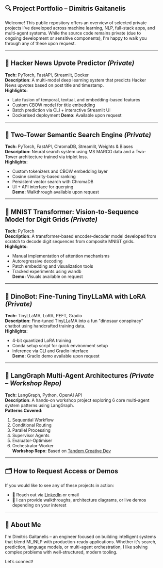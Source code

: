 ## 🔍 Project Portfolio – Dimitris Gaitanelis

Welcome! This public repository offers an overview of selected private projects I've developed across machine learning, NLP, full-stack apps, and multi-agent systems. While the source code remains private (due to ongoing development or sensitive components), I'm happy to walk you through any of these upon request.

---

## 🧠 Hacker News Upvote Predictor *(Private)*  
**Tech:** PyTorch, FastAPI, Streamlit, Docker  
**Description:** A multi-model deep learning system that predicts Hacker News upvotes based on post title and timestamp.  
**Highlights:**
- Late fusion of temporal, textual, and embedding-based features
- Custom CBOW model for title embedding
- Batch prediction via CLI + interactive Streamlit UI
- Dockerised deployment
**Demo:** Available upon request

---

## 🔎 Two-Tower Semantic Search Engine *(Private)*  
**Tech:** PyTorch, FastAPI, ChromaDB, Streamlit, Weights & Biases  
**Description:** Neural search system using MS MARCO data and a Two-Tower architecture trained via triplet loss.  
**Highlights:**
- Custom tokenizers and CBOW embedding layer
- Cosine similarity-based ranking
- Persistent vector search with ChromaDB
- UI + API interface for querying  
**Demo:** Walkthrough available upon request

---

## 🔢 MNIST Transformer: Vision-to-Sequence Model for Digit Grids *(Private)*  
**Tech:** PyTorch  
**Description:** A transformer-based encoder-decoder model developed from scratch to decode digit sequences from composite MNIST grids.  
**Highlights:**
- Manual implementation of attention mechanisms
- Autoregressive decoding
- Patch embedding and visualization tools
- Tracked experiments using wandb  
**Demo:** Visuals available on request

---

## 🦖 DinoBot: Fine-Tuning TinyLLaMA with LoRA *(Private)*  
**Tech:** TinyLLaMA, LoRA, PEFT, Gradio  
**Description:** Fine-tuned TinyLLaMA into a fun "dinosaur conspiracy" chatbot using handcrafted training data.  
**Highlights:**
- 4-bit quantized LoRA training
- Conda setup script for quick environment setup
- Inference via CLI and Gradio interface  
**Demo:** Gradio demo available upon request

---

## 🤖 LangGraph Multi-Agent Architectures *(Private – Workshop Repo)*  
**Tech:** LangGraph, Python, OpenAI API  
**Description:** A hands-on workshop project exploring 6 core multi-agent system patterns using LangGraph.  
**Patterns Covered:**
1. Sequential Workflow  
2. Conditional Routing  
3. Parallel Processing  
4. Supervisor Agents  
5. Evaluator-Optimiser  
6. Orchestrator-Worker  
**Workshop Repo:** Based on [Tandem Creative Dev](https://github.com/TandemCreativeDev)

---

## 🗂️ How to Request Access or Demos
If you would like to see any of these projects in action:
- 📩 Reach out via [LinkedIn](https://www.linkedin.com/in/dimitris-gaitanelis/) or email
- 🔐 I can provide walkthroughs, architecture diagrams, or live demos depending on your interest

---

## 🙌 About Me
I'm Dimitris Gaitanelis – an engineer focused on building intelligent systems that blend ML/NLP with production-ready applications. Whether it's search, prediction, language models, or multi-agent orchestration, I like solving complex problems with well-structured, modern tooling.

Let’s connect!
